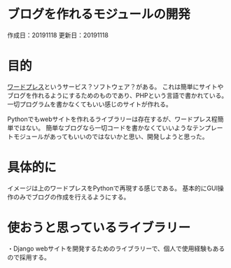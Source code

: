 # ブログを作れるモジュールの開発

作成日：20191118
更新日：20191118

# 目的
[ワードプレス](https://ja.wordpress.com/)というサービス？ソフトウェア？がある。
これは簡単にサイトやブログを作れるようにするためのものであり、PHPという言語で書かれている。
一切プログラムを書かなくてもいい感じのサイトが作れる。

Pythonでもwebサイトを作れるライブラリーは存在するが、ワードプレス程簡単ではない。
簡単なブログなら一切コードを書かなくていいようなテンプレートモジュールがあってもいいのではないかと思い、開発しようと思った。

# 具体的に
イメージは上のワードプレスをPythonで再現する感じである。
基本的にGUI操作のみでブログの作成を行えるようにする。

# 使おうと思っているライブラリー
・Django
webサイトを開発するためのライブラリーで、個人で使用経験もあるので採用する。
